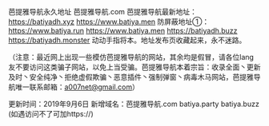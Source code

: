 芭提雅导航永久地址   芭提雅导航.com 
芭提雅导航最新地址：https://batiyadh.xyz  https://www.batiya.men 
防屏蔽地址①：https://www.batiya.run https://www.batiya.men   https://batiyadh.buzz https://batiyadh.monster 动动手指将本。地址发布页收藏起来，永不迷路。


（注意：最近网上出现一些模仿芭提雅导航的网站，其余均是假冒，请各位lang友不要访问这类骗子网站，以免上当受骗。芭提雅导航本着宗旨：收录全面丶更新及时丶安全纯净丶拒绝虚假欺骗丶恶意插件丶强制弹窗丶病毒木马网站，芭提雅导航唯一联系邮箱：a007net@gmail.com）

更新时间：2019年9月6日
新增域名：芭提雅导航.com  batiya.party   batiya.buzz (如遇访问不了可加https://)  
